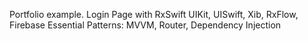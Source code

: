 Portfolio example. 
Login Page with RxSwift 
UIKit, UISwift, Xib, RxFlow, Firebase 
Essential Patterns: MVVM, Router, Dependency Injection
